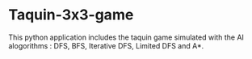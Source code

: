 # Taquin-3x3-game 
This python application includes the taquin game simulated with the AI alogorithms : DFS, BFS, Iterative DFS, Limited DFS and A*. 
